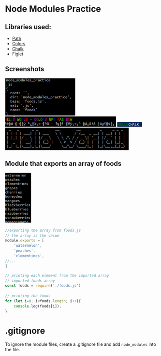 # Node Modules Practice

## Libraries used:
 - [Path](https://www.npmjs.com/package/path)
 - [Colors](https://www.npmjs.com/package/colors)
 - [Chalk](https://www.npmjs.com/package/chalk)
 - [Figlet](https://www.npmjs.com/package/figlet)

## Screenshots

![path](https://github.com/ruvvet/node_modules_practice/blob/main/img/path.png)
![colors](https://github.com/ruvvet/node_modules_practice/blob/main/img/colors.png)
![chalk](https://github.com/ruvvet/node_modules_practice/blob/main/img/chalk.png)
![figlet](https://github.com/ruvvet/node_modules_practice/blob/main/img/figlet.png)

## Module that exports an array of foods

![foods](https://github.com/ruvvet/node_modules_practice/blob/main/img/foods.png)

```javascript
//exporting the array from foods.js
// the array is the value
module.exports = [
    'watermelon',
    'peaches',
    'clementines',
//...
]
```

```javascript
// printing each element from the imported array
// imported foods array
const foods = require('./foods.js')

// printing the foods
for (let i=0; i<foods.length; i++){
    console.log(foods[i]);
}
```

# .gitignore
To ignore the module files, create a .gitignore file and add `node_modules` into the file.



